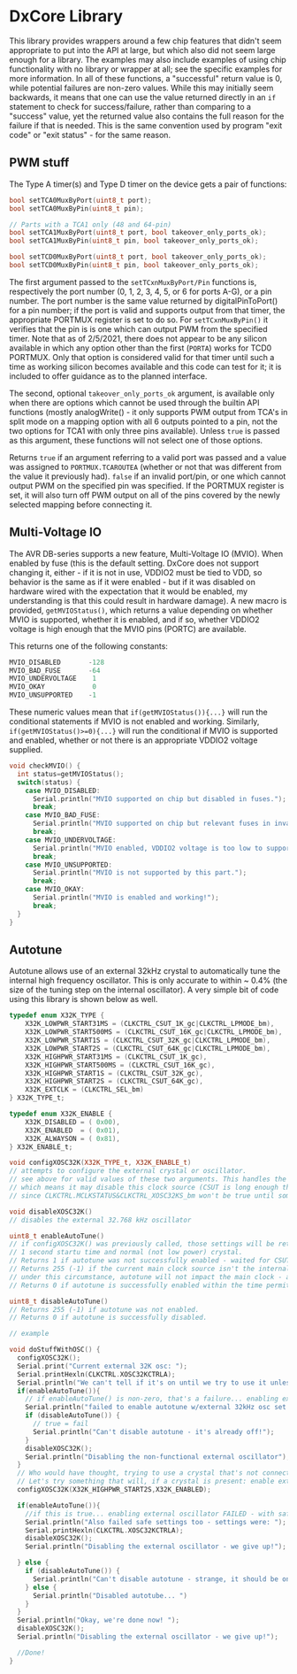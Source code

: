 # DxCore Library
This library provides wrappers around a few chip features that didn't seem appropriate to put into the API at large, but which also did not seem large enough for a library. The examples may also include examples of using chip functionality with no library or wrapper at all; see the specific examples for more information. In all of these functions, a "successful" return value is 0, while potential failures are non-zero values. While this may initially seem backwards, it means that one can use the value returned directly in an `if` statement to check for success/failure, rather than comparing to a "success" value, yet the returned value also contains the full reason for the failure if that is needed. This is the same convention used by program "exit code" or "exit status" - for the same reason.

## PWM stuff
The Type A timer(s) and Type D timer on the device gets a pair of functions:
```c++
bool setTCA0MuxByPort(uint8_t port);
bool setTCA0MuxByPin(uint8_t pin);

// Parts with a TCA1 only (48 and 64-pin)
bool setTCA1MuxByPort(uint8_t port, bool takeover_only_ports_ok);
bool setTCA1MuxByPin(uint8_t pin, bool takeover_only_ports_ok);

bool setTCD0MuxByPort(uint8_t port, bool takeover_only_ports_ok);
bool setTCD0MuxByPin(uint8_t pin, bool takeover_only_ports_ok);

```
The first argument passed to the `setTCxnMuxByPort/Pin` functions is, respectively the port number (0, 1, 2, 3, 4, 5, or 6 for ports A-G), or a pin number. The port number is the same value returned by digitalPinToPort() for a pin number; if the port is valid and supports output from that timer, the appropriate PORTMUX register is set to do so. For `setTCxnMuxByPin()` it verifies that the pin is is one which can output PWM from the specified timer. Note that as of 2/5/2021, there does not appear to be any silicon available in which any option other than the first (`PORTA`) works for TCD0 PORTMUX. Only that option is considered valid for that timer until such a time as working silicon becomes available and this code can test for it; it is included to offer guidance as to the planned interface.

The second, optional `takeover_only_ports_ok` argument, is available only when there are options which cannot be used through the builtin API functions (mostly analogWrite() - it only supports PWM output from TCA's in split mode on a mapping option with all 6 outputs pointed to a pin, not the two options for TCA1 with only three pins available). Unless `true` is passed as this argument, these functions will not select one of those options.

Returns `true` if an argument referring to a valid port was passed and a value was assigned to `PORTMUX.TCAROUTEA` (whether or not that was different from the value it previously had). `false` if an invalid port/pin, or one which cannot output PWM on the specified pin was specified. If the PORTMUX register is set, it will also turn off PWM output on all of the pins covered by the newly selected mapping before connecting it.



## Multi-Voltage IO
The AVR DB-series supports a new feature, Multi-Voltage IO (MVIO). When enabled by fuse (this is the default setting. DxCore does not support changing it, either - if it is not in use, VDDIO2 must be tied to VDD, so behavior is the same as if it were enabled - but if it was disabled on hardware wired with the expectation that it would be enabled, my understanding is that this could result in hardware damage). A new macro is provided, `getMVIOStatus()`, which returns a value depending on whether MVIO is supported, whether it is enabled, and if so, whether VDDIO2 voltage is high enough that the MVIO pins (PORTC) are available.

This returns one of the following constants:
```c++
MVIO_DISABLED       -128
MVIO_BAD_FUSE       -64
MVIO_UNDERVOLTAGE    1
MVIO_OKAY            0
MVIO_UNSUPPORTED    -1
```

These numeric values mean that `if(getMVIOStatus()){...}` will run the conditional statements if MVIO is not enabled and working. Similarly, `if(getMVIOStatus()>=0){...}` will run the conditional if MVIO is supported and enabled, whether or not there is an appropriate VDDIO2 voltage supplied.

```c++
void checkMVIO() {
  int status=getMVIOStatus();
  switch(status) {
    case MVIO_DISABLED:
      Serial.println("MVIO supported on chip but disabled in fuses.");
      break;
    case MVIO_BAD_FUSE:
      Serial.println("MVIO supported on chip but relevant fuses in invalid state.");
      break;
    case MVIO_UNDERVOLTAGE:
      Serial.println("MVIO enabled, VDDIO2 voltage is too low to support MVIO.");
      break;
    case MVIO_UNSUPPORTED:
      Serial.println("MVIO is not supported by this part.");
      break;
    case MVIO_OKAY:
      Serial.println("MVIO is enabled and working!");
      break;
  }
}

```

## Autotune
Autotune allows use of an external 32kHz crystal to automatically tune the internal high frequency oscillator. This is only accurate to within ~ 0.4% (the size of the tuning step on the internal oscillator). A very simple bit of code using this library is shown below as well.


```c
typedef enum X32K_TYPE {
    X32K_LOWPWR_START31MS = (CLKCTRL_CSUT_1K_gc|CLKCTRL_LPMODE_bm),
    X32K_LOWPWR_START500MS = (CLKCTRL_CSUT_16K_gc|CLKCTRL_LPMODE_bm),
    X32K_LOWPWR_START1S = (CLKCTRL_CSUT_32K_gc|CLKCTRL_LPMODE_bm),
    X32K_LOWPWR_START2S = (CLKCTRL_CSUT_64K_gc|CLKCTRL_LPMODE_bm),
    X32K_HIGHPWR_START31MS = (CLKCTRL_CSUT_1K_gc),
    X32K_HIGHPWR_START500MS = (CLKCTRL_CSUT_16K_gc),
    X32K_HIGHPWR_START1S = (CLKCTRL_CSUT_32K_gc),
    X32K_HIGHPWR_START2S = (CLKCTRL_CSUT_64K_gc),
    X32K_EXTCLK = (CLKCTRL_SEL_bm)
} X32K_TYPE_t;

typedef enum X32K_ENABLE {
    X32K_DISABLED = ( 0x00),
    X32K_ENABLED  = ( 0x01),
    X32K_ALWAYSON = ( 0x81),
} X32K_ENABLE_t;
```

```c++
void configXOSC32K(X32K_TYPE_t, X32K_ENABLE_t)
// attempts to configure the external crystal or oscillator.
// see above for valid values of these two arguments. This handles the enable-locking of many of these bits.
// which means it may disable this clock source (CSUT is long enough that this likely matters!)
// since CLKCTRL.MCLKSTATUS&CLKCTRL_XOSC32KS_bm won't be true until something requests that clock source, you have to actually enable autotune in order to check the status...

void disableXOSC32K()
// disables the external 32.768 kHz oscillator

uint8_t enableAutoTune()
// if configXOSC32K() was previously called, those settings will be retained, otherwise external oscillator is enabled with
// 1 second startu time and normal (not low power) crystal.
// Returns 1 if autotune was not successfully enabled - waited for CSUT + 0.5 seconds, and status still reported XOSC32K as not running/stable!
// Returns 255 (-1) if the current main clock source isn't the internal HF oscillator (presumably it's either external clock/crystal)
// under this circumstance, autotune will not impact the main clock - and the main clock, in fact, is likely more accurate than autotune would achieve.
// Returns 0 if autotune is successfully enabled within the time permitted by XOSC32KCTRLA's currently configured CSUT bits.

uint8_t disableAutoTune()
// Returns 255 (-1) if autotune was not enabled.
// Returns 0 if autotune is successfully disabled.
```

```c
// example

void doStuffWithOSC() {
  configXOSC32K();
  Serial.print("Current external 32K osc: ");
  Serial.printHexln(CLKCTRL.XOSC32KCTRLA);
  Serial.println("We can't tell if it's on until we try to use it unless using a Rev. A5 or later AVR128DB - so we won't mess with that mess!")
  if(enableAutoTune()){
    // if enableAutoTune() is non-zero, that's a failure... enabling external oscillator FAILED - unsurprising, since hardly anyone uses a 32 kHz CLOCK, which is what we tried...
    Serial.println("failed to enable autotune w/external 32kHz osc set to CLOCK");
    if (disableAutoTune()) {
      // true = fail
      Serial.println("Can't disable autotune - it's already off!");
    }
    disableXOSC32K();
    Serial.println("Disabling the non-functional external oscillator");
  }
  // Who would have thought, trying to use a crystal that's not connected wouldn't work?
  // Let's try something that will, if a crystal is present: enable external crystal, with the safest settings
  configXOSC32K(X32K_HIGHPWR_START2S,X32K_ENABLED);

  if(enableAutoTune()){
    //if this is true... enabling external oscillator FAILED - with safe settings this time
    Serial.println("Also failed safe settings too - settings were: ");
    Serial.printHexln(CLKCTRL.XOSC32KCTRLA);
    disableXOSC32K();
    Serial.println("Disabling the external oscillator - we give up!");

  } else {
    if (disableAutoTune()) {
      Serial.println("Can't disable autotune - strange, it should be on! ");
    } else {
      Serial.println("Disabled autotube... ")
    }
  }
  Serial.println("Okay, we're done now! ");
  disableXOSC32K();
  Serial.println("Disabling the external oscillator - we give up!");

  //Done!
}
```
